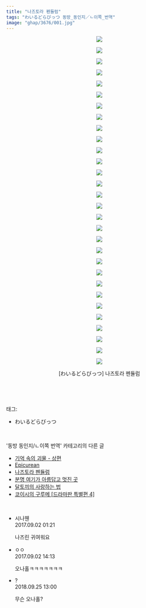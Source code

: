 ```yaml
---
title: "나즈토라 펜듈럼"
tags: "わいるどらびっつ 동방_동인지／ㄴ이쪽_번역"
image: "ghap/3676/001.jpg"
---
```

<div class="article">
<p style="text-align: center; clear: none; float: none;"><img src="{{ site.nasurl }}/ghap/3676/001.jpg"/></p>
<p style="text-align: center; clear: none; float: none;"><img src="{{ site.nasurl }}/ghap/3676/002.jpg"/></p>
<p style="text-align: center; clear: none; float: none;"><img src="{{ site.nasurl }}/ghap/3676/003.jpg"/></p>
<p style="text-align: center; clear: none; float: none;"><img src="{{ site.nasurl }}/ghap/3676/004.jpg"/></p>
<p style="text-align: center; clear: none; float: none;"><img src="{{ site.nasurl }}/ghap/3676/005.jpg"/></p>
<p style="text-align: center; clear: none; float: none;"><img src="{{ site.nasurl }}/ghap/3676/006.jpg"/></p>
<p style="text-align: center; clear: none; float: none;"><img src="{{ site.nasurl }}/ghap/3676/007.jpg"/></p>
<p style="text-align: center; clear: none; float: none;"><img src="{{ site.nasurl }}/ghap/3676/008.jpg"/></p>
<p style="text-align: center; clear: none; float: none;"><img src="{{ site.nasurl }}/ghap/3676/009.jpg"/></p>
<p style="text-align: center; clear: none; float: none;"><img src="{{ site.nasurl }}/ghap/3676/010.jpg"/></p>
<p style="text-align: center; clear: none; float: none;"><img src="{{ site.nasurl }}/ghap/3676/011.jpg"/></p>
<p style="text-align: center; clear: none; float: none;"><img src="{{ site.nasurl }}/ghap/3676/012.jpg"/></p>
<p style="text-align: center; clear: none; float: none;"><img src="{{ site.nasurl }}/ghap/3676/013.jpg"/></p>
<p style="text-align: center; clear: none; float: none;"><img src="{{ site.nasurl }}/ghap/3676/014.jpg"/></p>
<p style="text-align: center; clear: none; float: none;"><img src="{{ site.nasurl }}/ghap/3676/015.jpg"/></p>
<p style="text-align: center; clear: none; float: none;"><img src="{{ site.nasurl }}/ghap/3676/016.jpg"/></p>
<p style="text-align: center; clear: none; float: none;"><img src="{{ site.nasurl }}/ghap/3676/017.jpg"/></p>
<p style="text-align: center; clear: none; float: none;"><img src="{{ site.nasurl }}/ghap/3676/018.jpg"/></p>
<p style="text-align: center; clear: none; float: none;"><img src="{{ site.nasurl }}/ghap/3676/019.jpg"/></p>
<p style="text-align: center; clear: none; float: none;"><img src="{{ site.nasurl }}/ghap/3676/020.jpg"/></p>
<p style="text-align: center; clear: none; float: none;"><img src="{{ site.nasurl }}/ghap/3676/021.jpg"/></p>
<p style="text-align: center; clear: none; float: none;"><img src="{{ site.nasurl }}/ghap/3676/022.jpg"/></p>
<p style="text-align: center; clear: none; float: none;"><img src="{{ site.nasurl }}/ghap/3676/023.jpg"/></p>
<p style="text-align: center; clear: none; float: none;"><img src="{{ site.nasurl }}/ghap/3676/024.jpg"/></p>
<p style="text-align: center; clear: none; float: none;"><img src="{{ site.nasurl }}/ghap/3676/025.jpg"/></p>
<p style="text-align: center; clear: none; float: none;"><img src="{{ site.nasurl }}/ghap/3676/026.jpg"/></p>
<p style="text-align: center; clear: none; float: none;"><img src="{{ site.nasurl }}/ghap/3676/027.jpg"/></p>
<p style="text-align: center; clear: none; float: none;"><img src="{{ site.nasurl }}/ghap/3676/028.jpg"/></p>
<p style="text-align: center; clear: none; float: none;"><img src="{{ site.nasurl }}/ghap/3676/029.jpg"/></p>
<p style="text-align: center; clear: none; float: none;"><img src="{{ site.nasurl }}/ghap/3676/030.jpg"/></p>
<p style="text-align: center; clear: none; float: none;">[わいるどらびっつ] 나즈토라 펜듈럼</p>
<p><br/></p>
</div><br/>
<div class="tagTrail">
<p>태그: </p>
<ul>
<li>わいるどらびっつ</li>
</ul>
</div><br/>
<div class="another">
<p>'동방 동인지/ㄴ이쪽 번역' 카테고리의 다른 글</p>
<ul>
<li><a href="/2017-09-04-ghap_3684">기억 속의 괴물 - 상편</a></li>
<li><a href="/2017-09-02-ghap_3677">Epicurean</a></li>
<li><a href="/2017-09-01-ghap_3676">나즈토라 펜듈럼</a></li>
<li><a href="/2017-08-29-ghap_3673">분명 여기가 아름답고 멋진 곳</a></li>
<li><a href="/2017-08-27-ghap_3660">달토끼의 사랑하는 법</a></li>
<li><a href="/2017-08-20-ghap_3652">코이시의 구루메 [드라마판 특별편 4]</a></li>
</ul>
</div><br/>
<div class="cb_module cb_fluid">
<div class="cb_wrt cb_profile">
<div class="comment">
<ul>
<li class="cb_thumb_off" id="comment15074025">
<div class="cb_comment_area">
<div class="cb_info_area">
<div class="cb_section">
<span class="cb_nick_name">시나웬</span>
</div>
<div class="cb_section">
<span class="cb_date">2017.09.02 01:21 </span>
</div>
</div>
<div class="cb_dsc_comment">
<p class="cb_dsc">
											나즈린 귀여워요
										</p>
</div>
</div></li>
<li class="cb_thumb_off" id="comment15074450">
<div class="cb_comment_area">
<div class="cb_info_area">
<div class="cb_section">
<span class="cb_nick_name">ㅇㅇ</span>
</div>
<div class="cb_section">
<span class="cb_date">2017.09.02 14:13 </span>
</div>
</div>
<div class="cb_dsc_comment">
<p class="cb_dsc">
											오나홀ㅋㅋㅋㅋㅋㅋㅋ
										</p>
</div>
</div></li>
<li class="cb_thumb_off" id="comment15339476">
<div class="cb_comment_area">
<div class="cb_info_area">
<div class="cb_section">
<span class="cb_nick_name">?</span>
</div>
<div class="cb_section">
<span class="cb_date">2018.09.25 13:00 </span>
</div>
</div>
<div class="cb_dsc_comment">
<p class="cb_dsc">
											무슨 오나홀?
										</p>
</div>
</div></li>
</ul>
</div>
</div><!-- commentList close -->
</div><br/>
